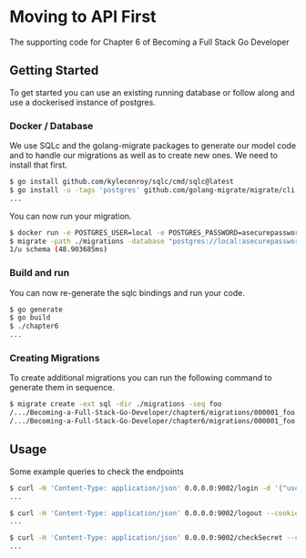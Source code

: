 # Moving to API First

The supporting code for Chapter 6 of Becoming a Full Stack Go Developer

## Getting Started

To get started you can use an existing running database or follow along and use a dockerised
instance of postgres.

### Docker / Database

We use SQLc and the golang-migrate packages to generate our model code and to handle our
migrations as well as to create new ones. We need to install that first.

```bash
$ go install github.com/kyleconroy/sqlc/cmd/sqlc@latest
$ go install -u -tags 'postgres' github.com/golang-migrate/migrate/cli
...
```

You can now run your migration.

```bash
$ docker run -e POSTGRES_USER=local -e POSTGRES_PASSWORD=asecurepassword -e POSTGRES_DB=fullstackdb -p 5432:5432 postgres:11.10-alpine
$ migrate -path ./migrations -database "postgres://local:asecurepassword@localhost:5432/fullstackdb?sslmode=disable" up
1/u schema (48.903685ms)
```

### Build and run

You can now re-generate the sqlc bindings and run your code.

```bash
$ go generate
$ go build
$ ./chapter6
...
```

### Creating Migrations

To create additional migrations you can run the following command to generate them in sequence.

```bash
$ migrate create -ext sql -dir ./migrations -seq foo
/.../Becoming-a-Full-Stack-Go-Developer/chapter6/migrations/000001_foo.up.sql
/.../Becoming-a-Full-Stack-Go-Developer/chapter6/migrations/000001_foo.down.sql
```

## Usage

Some example queries to check the endpoints

```bash
$ curl -H 'Content-Type: application/json' 0.0.0.0:9002/login -d '{"username":"user@user","password":"password"}'  -v
...

$ curl -H 'Content-Type: application/json' 0.0.0.0:9002/logout --cookie "session-name=MTY0NTI0Mjg3N3xEdi1CQkFFQ180SUFBUkFCRUFBQVJQLUNBQUlHYzNSeWFXNW5EQk1BRVhWelpYSkJkWFJvWlc1MGFXTmhkR1ZrQkdKdmIyd0NBZ0FCQm5OMGNtbHVad3dJQUFaMWMyVnlTVVFGYVc1ME5qUUVBZ0FDfFbfJpvzjHfx4smjTcKfLtE4TUpvF2iD49deT5pT5HUp"
...

$ curl -H 'Content-Type: application/json' 0.0.0.0:9002/checkSecret --cookie "session-name=MTY0NTI0MzEwMnxEdi1CQkFFQ180SUFBUkFCRUFBQVF2LUNBQUlHYzNSeWFXNW5EQWdBQm5WelpYSkpSQU5wYm5RRUFnQUJCbk4wY21sdVp3d1RBQkYxYzJWeVFYVjBhR1Z1ZEdsallYUmxaQVJpYjI5c0FnSUFBQT09fPbrpG8LjADQsUtdsJN3HNV4heCFQJp075Q4ommxe3mn"
...
```
